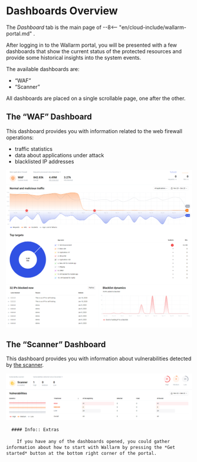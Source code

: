 [img-dashboard-waf]:        ../../../../images/en/user-guides/cloud-ui/dashboard/dashboard-waf.png
[img-dashboard-scanner]:    ../../../../images/en/user-guides/cloud-ui/dashboard/dashboard-scanner.png

[doc-scanner]:              ../scanner/intro.md


# Dashboards Overview

The *Dashboard* tab is the main page of 
--8<-- "en/cloud-include/wallarm-portal.md"
.

After logging in to the Wallarm portal, you will be presented with a few dashboards that show the current status of the protected resources and provide some historical insights into the system events.

The available dashboards are:
*   “WAF”
*   “Scanner”

All dashboards are placed on a single scrollable page, one after the other.


##  The “WAF” Dashboard

This dashboard provides you with information related to the web firewall operations:
*   traffic statistics
*   data about applications under attack
*   blacklisted IP addresses

![The “WAF” dashboard][img-dashboard-waf]


##  The “Scanner” Dashboard

This dashboard provides you with information about vulnerabilities detected by [the scanner][doc-scanner].

![The “Scanner” dashboard][img-dashboard-scanner]

<!-- -->

      #### Info:: Extras
      
        If you have any of the dashboards opened, you could gather information about how to start with Wallarm by pressing the *Get started* button at the bottom right corner of the portal.

